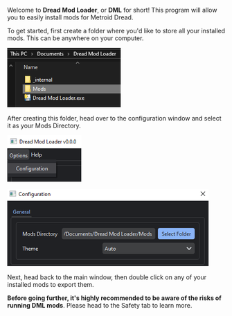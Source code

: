Welcome to **Dread Mod Loader**, or **DML** for short! This program will allow you to easily install mods for Metroid Dread.

To get started, first create a folder where you'd like to store all your installed mods. This can be anywhere on your computer.

![The mods folder in the same directory as the Dread Mod Loader exe file.](0-0.png)

After creating this folder, head over to the configuration window and select it as your Mods Directory.

![The configuration window can be found in the options tab on the menu bar.](0-1.png)

![The path to the mods folder is in the "Mods Directory" text box in the configuration window.](0-2.png)

Next, head back to the main window, then double click on any of your installed mods to export them.

**Before going further, it's highly recommended to be aware of the risks of running DML mods**. Please head to the Safety tab to learn more.
